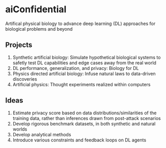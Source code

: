 # aiConfidential
Artifical physical biology to advance deep learning (DL) approaches for biological problems and beyond

## Projects
1. Synthetic artificial biology: Simulate hypothetical biological systems to safetly test DL capabilities and edge cases away from the real world
2. DL performance, generalization, and privacy: Biology for DL
3. Physics directed artificial biology: Infuse natural laws to data-driven discoveries
4. Artificial physics: Thought experiments realized within computers

## Ideas
1. Estimate privacy score based on data distributions/similarities of the training data, rather than inferences drawn from post-attack scenarios
2. Develop rigorous benchmark datasets, in both synthetic and natural worlds
3. Develop analytical methods
4. Introduce various constraints and feedback loops on DL agents